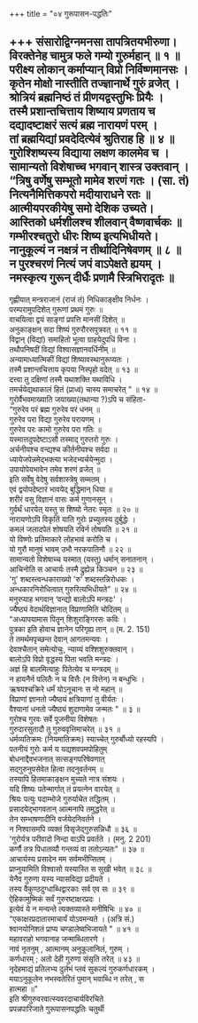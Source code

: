 +++
title = "०४ गुरूपासन-पद्धतिः"

+++
संसारोद्विग्नमनसा तापत्रितयभीरुणा।  
विरक्तेनेह चामुत्र फले गम्यो गुरुर्महान् ॥ १ ॥  
परीक्ष्य लोकान् कर्माप्यान् विप्रो निर्विष्णमानसः ।  
कृतेन मोक्षो नास्तीति तज्ज्ञानार्थे गुरुं व्रजेत् ।  
श्रोत्रियं ब्रह्मनिष्ठं तं प्रीणयद्वस्तुभिः प्रियैः ।  
तस्मै प्रशान्तचित्ताय शिष्याय प्रणताय च  
दद्यादष्टाक्षरं सत्यं ब्रह्म नारायणं परम् ।  
तां ब्रह्मयिद्यां प्रवदेदित्येवं श्रुतिराह हि ॥ ४ ॥  
गुरोश्शिष्यस्य विद्याया लक्षण कालमेव च ।  
सामान्यतो विशेषाच्च भगवान् शास्त्र उक्तवान् ।  
“त्रिषु वर्णेषु सम्भूतो मामेव शरणं गतः । (सा. तं)  
नित्यनैमित्तिकपरो मदीयाराधने रतः ॥  
आत्मीयपरकीयेषु समो देशिक उच्यते।  
आस्तिको धर्मशीलश्च शीलवान् वैष्णवार्चकः ॥  
गम्भीरश्चतुरो धीरः शिष्य इत्यभिधीयते।  
नानुकूल्यं न नक्षत्रं न तीर्थादिनिषेवणम् ॥ ८ ॥  
न पुरश्चरणं नित्यं जपं वाऽपेक्षते ह्ययम् ।  
नमस्कृत्य गुरून् दीर्धैः प्रणामै स्त्रिभिरादृतः ॥  
-  
गृह्णीयात् मन्त्रराजानं (राजं तं) निधिकाङ्क्षीव निर्धनः ।  
परम्परामुपदिशेत् गुरूणां प्रथमं गुरुः ॥  
वाचयित्वा द्वयं साङ्गां प्रपत्ति मानसीं दिशेत् ॥  
अनुकाङ्क्षन् सदा शिष्यं गुरुरौरसपुत्रवत् ॥ ११ ॥  
विद्वान् (विद्यां) समाहितो भूत्वा ग्राहयेदुपधिं विना ।  
तथौपनिषदीं विद्यां विश्वासज्ञानवर्धिनीम् ॥  
अन्यामाध्यात्मिकीं विद्यां शिष्यावस्थानुरूप्यतः ।  
तस्मै प्रशान्तचित्ताय कृपया निस्पृहो वदेत् ॥ १३ ॥  
दत्त्वा तु दक्षिणां तस्मै यथाशक्ति यथाविधि ।  
तमर्चयेद्यथाकालं हितं (प्राध्वं) चास्य समाचरेत् " ॥ १४ ॥  
गुरोर्वैभवमाख्याति जयाख्या(तथान्या ?)ऽपि च संहिता-  
“गुरुरेव परं ब्रह्म गुरुरेव परं धनम् ॥  
गुरुरेव परा विद्या गुरुरेव परायणम् ।  
गुरुरेव परः कामो गुरुरेव परा गतिः ॥  
यस्मात्तदुपदेष्टाऽसौ तस्माद् गुरुतरो गुरुः ।  
अर्चनीयश्च वन्द्यश्च कीर्तनीयश्च सर्वदा ॥  
ध्यायेजपेन्नमेद्भक्त्या भजेदभ्यर्चयेन्मुदा ।  
उपायोपेयभावेन तमेव शरणं व्रजेत् ॥  
इति सर्वेषु वेदेषु सर्वशास्त्रेषु सम्मतम् ।  
एवं द्वयोपदेष्टारं भावयेद् बुद्धिमान् धिया ॥  
शरीरं वसु विज्ञानं वासः कर्म गुणानसून् ।  
गुर्वर्थं धारयेत् यस्तु स शिष्यो नेतरः स्मृतः ॥ २० ॥  
नारायणोऽपि विकृतिं याति गुरोः प्रच्युतस्य दुर्बुद्धेः ।  
कमलं जलादपेतं शोषयति रविर्न तोषयति ॥ २१ ॥  
यो विष्णोः प्रतिमाकारे लोहभावं करोति च ।  
यो गुरौ मानुषं भावम् उभौ नरकपातिनौ ॥ २२ ॥  
सामान्यतो विशेषाच्च यस्मात् (यस्तु) धर्मान् सनातनान् ।  
आचिनोति स आचार्यः तस्मै द्रुह्येन्न किञ्चन ॥ २३ ॥  
'गु' शब्दस्त्वन्धकाराख्यो 'रु' शब्दस्तन्निरोधकः ।  
अन्धकारनिरोधित्वात् गुरुरित्यभिधीयते” ॥ २४ ॥  
मनुरप्याह भगवान् ‘वन्द्यो बालोऽपि मन्त्रदः' ।  
ज्यैष्ठ्यं वेदार्थविज्ञानात् विप्राणामिति चोदितम् ॥  
“अध्यापयामास पितॄन् शिशुराङ्गिरसः कविः ।  
पुत्रका इति होवाच ज्ञानेन परिगृह्य तान् ॥ (म. 2\. 151)  
ते तमर्थमपृच्छन्त देवान् आगतमन्यवः ।  
देवाश्चैतान् समेत्योचुः, न्याय्यं वश्शिशुरुक्तवान् ।  
बालोऽपि विप्रो वृद्धस्य पिता भवति मन्त्रदः ।  
अज्ञं हि बालमित्याहुः पितेत्येव च मन्त्रदम् ॥  
न हायनैर्न पलितैः न च वित्तैः (न वित्तेन) न बन्धुभिः ।  
ऋषयश्चक्रिरे धर्मं योऽनूचानः स नो महान् ॥  
विप्राणां ज्ञानतो ज्यैष्ठ्यं क्षत्रियाणां तु वीर्यतः ।  
वैश्यानां धनतो ज्यैष्ठ्यं शुदाणामेव जन्मतः " ॥ ३ ॥  
गुरोश्च गुरवः सर्वे पूजनीया विशेषतः ।  
गुरुदारसुतादौ तु गुरुववृत्तिमाचरेत् ॥ ३१ ॥  
धर्मव्यतिक्रमः (नियमातिक्रमः) स्याच्चेत् गुरुर्बोध्यो रहस्यपि ।  
पतनीयं गुरोः कर्म य यद्यशवपमपोहितुम्  
बोधनाद्दैवभजनात् सत्सङ्गपरिषेवणात्  
सद्गुरुनुपसेवेत हित्वा तदनुवर्तनम् ॥  
तस्यापि हितमाकाङ्क्षन मुच्यते नात्र संशयः ।  
यदि शिष्यः पतेन्मार्गात् तं प्रयत्नेन वारयेत् ॥  
श्रियः पत्युः पदाम्भोजे गुरुर्याचेत तद्धितम् ।  
प्रसादयेद्भागवतान् आत्मनापि तमुद्धरेत् ॥  
तेन सम्भाषणादीनि वर्जयेदनिवर्तने ।  
न निश्वासमपि व्यक्तं विसृजेद्गुरुसन्निधौ ॥ ३६ ॥  
'गुरोर्यत्र परीवादो निन्दा वाऽपि प्रवर्तते । (मनु. 2 201)  
कर्णौ तत्र पिधातव्यौ गन्तव्यं वा ततोऽन्यतः" ॥ ३७ ॥  
आचार्यस्य प्रसादेन मम सर्वमभीप्सितम् ।  
प्राप्नुयामिति विश्वासो यस्यास्ति स सुखी भवेत् ॥ ३८ ॥  
येनैव गुरुणा यस्य न्यासविद्या प्रदीयते ।  
तस्य वैकुण्ठदुग्धाब्धिद्वारकाः सर्व एव सः ॥ ३९ ॥  
ऐहिकामुष्मिकं सर्वं गुरुरष्टाक्षरप्रदः ।  
इत्येवं ये न मन्यन्ते त्यक्तव्यास्ते मनीषिभिः ॥ ४० ॥  
“एकाक्षरप्रदातारमाचार्यं योऽवमन्यते । (अत्रि सं.)  
श्वानयोनिशतं प्राप्य चण्डालेष्वभिजायते " ॥ ४१ ॥  
महावराहो भगवानाह जन्माब्धितारणे ।  
नावं नृतनुम् , आत्मानम् अनुकूलानिलं, गुरुम् ।  
कर्णधारम् ; अतो देही गुरुणा संसृति तरेत् ॥ ४३ ॥  
नृदेहमाद्यं प्रतिलभ्य दुर्लभं प्लवं सुकल्यं गुरुकर्णधारकम् ।  
मयाऽनुकूलेन नभस्वतेरितं पुमान् भवाब्धि न तरेत् , स  
हात्महा ॥"  
इति श्रीगुरुवरवात्स्यवरदाचार्यविरचिते  
प्रपन्नपारिजाते गुरूपासनपद्धतिः चतुर्थी  